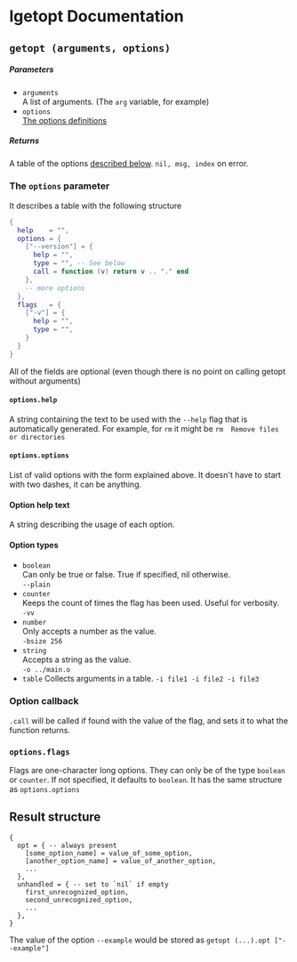 # lgetopt Documentation

## `getopt (arguments, options)`
##### Parameters
- `arguments`  
A list of arguments. (The `arg` variable, for example)
- `options`  
[The options definitions](#the-options-parameter)
##### Returns
A table of the options [described below](#).
`nil, msg, index` on error.

### The `options` parameter
It describes a table with the following structure
```lua
{
  help    = "",
  options = {
    ["--version"] = {
      help = "",
      type = "", -- See below
      call = function (v) return v .. "." end
    },
    -- more options
  },
  flags   = {
    ["-v"] = {
      help = "",
      type = "",
    }
  }
}
```
All of the fields are optional (even though there is no point on calling getopt without arguments)
#### `options.help`
A string containing the text to be used with the `--help` flag that is automatically generated.
For example, for `rm` it might be `rm  Remove files or directories`
#### `options.options`
List of valid options with the form explained above. It doesn't have to start with two dashes, it can be anything.
#### Option help text
A string describing the usage of each option.
#### Option types
- `boolean`  
Can only be true or false. True if specified, nil otherwise.  
`--plain`
- `counter`  
Keeps the count of times the flag has been used. Useful for verbosity.  
`-vv`
- `number`  
Only accepts a number as the value.  
`-bsize 256`
- `string`  
Accepts a string as the value.  
`-o ../main.o`
- `table`
Collects arguments in a table.
`-i file1 -i file2 -i file3`
### Option callback
`.call` will be called if found with the value of the flag, and sets it to what the function returns.
### `options.flags`
Flags are one-character long options. They can only be of the type `boolean` or `counter`. If not specified, it defaults to `boolean`. It has the same structure as `options.options`

## Result structure
```
{
  opt = { -- always present
    [some_option_name] = value_of_some_option,
    [another_option_name] = value_of_another_option,
    ...
  },
  unhandled = { -- set to `nil` if empty
    first_unrecognized_option,
    second_unrecognized_option,
    ...
  },
}
```
The value of the option `--example` would be stored as `getopt (...).opt ["--example"]`

